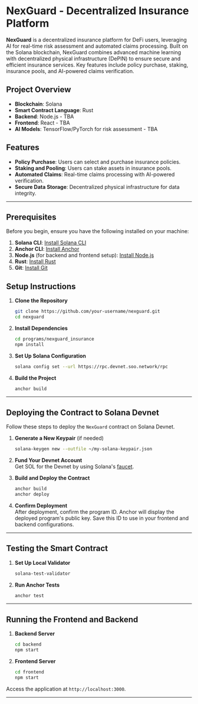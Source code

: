 # NexGuard - Decentralized Insurance Platform

**NexGuard** is a decentralized insurance platform for DeFi users, leveraging AI for real-time risk assessment and automated claims processing. Built on the Solana blockchain, NexGuard combines advanced machine learning with decentralized physical infrastructure (DePIN) to ensure secure and efficient insurance services. Key features include policy purchase, staking, insurance pools, and AI-powered claims verification.

## Project Overview

- **Blockchain**: Solana
- **Smart Contract Language**: Rust
- **Backend**: Node.js - TBA
- **Frontend**: React - TBA
- **AI Models**: TensorFlow/PyTorch for risk assessment - TBA

## Features

- **Policy Purchase**: Users can select and purchase insurance policies.
- **Staking and Pooling**: Users can stake assets in insurance pools.
- **Automated Claims**: Real-time claims processing with AI-powered verification.
- **Secure Data Storage**: Decentralized physical infrastructure for data integrity.

---

## Prerequisites

Before you begin, ensure you have the following installed on your machine:

1. **Solana CLI**: [Install Solana CLI](https://docs.solana.com/cli/install-solana-cli-tools)
2. **Anchor CLI**: [Install Anchor](https://project-serum.github.io/anchor/getting-started/installation.html)
3. **Node.js** (for backend and frontend setup): [Install Node.js](https://nodejs.org/)
4. **Rust**: [Install Rust](https://www.rust-lang.org/tools/install)
5. **Git**: [Install Git](https://git-scm.com/)

## Setup Instructions

1. **Clone the Repository**
   ```bash
   git clone https://github.com/your-username/nexguard.git
   cd nexguard
   ```

2. **Install Dependencies**
   ```bash
   cd programs/nexguard_insurance
   npm install
   ```

3. **Set Up Solana Configuration**
   ```bash
   solana config set --url https://rpc.devnet.soo.network/rpc
   ```

4. **Build the Project**
   ```bash
   anchor build
   ```

---

## Deploying the Contract to Solana Devnet

Follow these steps to deploy the `NexGuard` contract on Solana Devnet.

1. **Generate a New Keypair** (if needed)
   ```bash
   solana-keygen new --outfile ~/my-solana-keypair.json
   ```

2. **Fund Your Devnet Account**  
   Get SOL for the Devnet by using Solana's [faucet](https://solfaucet.com/).

3. **Build and Deploy the Contract**
   ```bash
   anchor build
   anchor deploy
   ```

4. **Confirm Deployment**  
   After deployment, confirm the program ID. Anchor will display the deployed program's public key. Save this ID to use in your frontend and backend configurations.

---

## Testing the Smart Contract

1. **Set Up Local Validator**
   ```bash
   solana-test-validator
   ```

2. **Run Anchor Tests**
   ```bash
   anchor test
   ```

---

## Running the Frontend and Backend

1. **Backend Server**
   ```bash
   cd backend
   npm start
   ```

2. **Frontend Server**
   ```bash
   cd frontend
   npm start
   ```

Access the application at `http://localhost:3000`.

---

